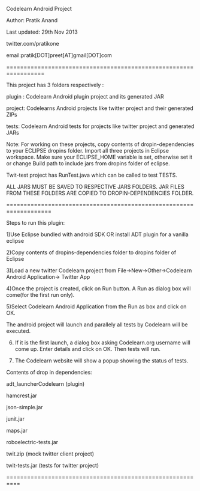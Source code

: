 Codelearn Android Project

Author: Pratik Anand 

Last updated: 29th Nov 2013

twitter.com/pratikone

email:pratik[DOT]preet[AT]gmail[DOT]com

=================================================================


This project has 3 folders respectively :

plugin : Codelearn Android plugin project and its generated JAR

project: Codelearns Android projects like twitter project and their generated ZIPs

tests: Codelearn Android tests for projects like twitter project and generated JARs

Note: For working on these projects, copy contents of dropin-dependencies to your ECLIPSE dropins folder. Import all three projects in Eclipse workspace. Make sure your ECLIPSE_HOME variable is set, otherwise set it or change Build path to include jars from dropins folder of eclipse.


Twit-test project has RunTest.java which can be called to test TESTS.

ALL JARS MUST BE SAVED TO RESPECTIVE JARS FOLDERS. JAR FILES FROM THESE FOLDERS ARE COPIED TO DROPIN-DEPENDENCIES FOLDER.

===================================================================

Steps to run this plugin:

1)Use Eclipse bundled with android SDK OR install ADT plugin for a vanilla eclipse

2)Copy contents of dropins-dependencies folder to dropins folder of Eclipse

3)Load a new twitter Codelearn project from File->New->Other->Codelearn Android Application-> Twitter App

4)Once the project is created, click on Run button. A Run as dialog box will come(for the first run only).

5)Select Codelearn Android Application from the Run as box and click on OK.

The android project will launch and parallely all tests by Codelearn will be executed.

6) If it is the first launch, a dialog box asking Codelearn.org username will come up. Enter details and click on OK. Then tests will run.

7) The Codelearn website will show a popup showing the status of tests.



Contents of drop in dependencies:

adt_launcherCodelearn (plugin)

hamcrest.jar

json-simple.jar

junit.jar

maps.jar

roboelectric-tests.jar

twit.zip (mock twitter client project)

twit-tests.jar (tests for twitter project)

==========================================================